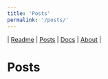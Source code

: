 ```yaml
---
title: 'Posts'
permalink: '/posts/'
---
```


| [Readme] | [Posts] | [Docs] | [About] |

[Readme]: <https://kotano.github.io/Tempo/readme>
[Posts]: <https://kotano.github.io/Tempo/posts>
[Docs]: <https://kotano.github.io/Tempo/docs>
[About]: <https://kotano.github.io/Tempo/about>

# Posts
